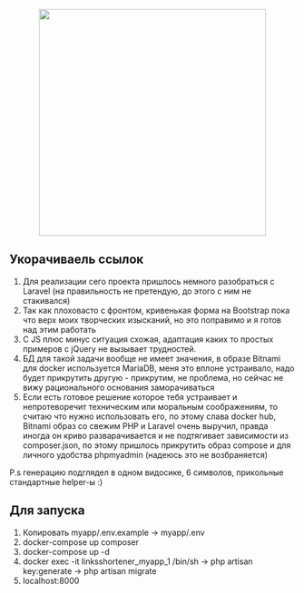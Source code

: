 <p align="center"><a href="https://laravel.com" target="_blank"><img src="https://raw.githubusercontent.com/laravel/art/master/logo-lockup/5%20SVG/2%20CMYK/1%20Full%20Color/laravel-logolockup-cmyk-red.svg" width="400"></a></p>

## Укорачиваель ссылок 

1. Для реализации сего проекта пришлось немного разобраться с Laravel (на правильность не претендую, до этого с ним не стакивался)
2. Так как плоховасто с фронтом, кривенькая форма на Bootstrap пока что верх моих творческих изысканий, но это поправимо и я готов над этим работать
3. С JS плюс минус ситуация схожая, адаптация каких то простых примеров с jQuery не вызывает трудностей.
4. БД для такой задачи вообще не имеет значения, в образе Bitnami для docker используется MariaDB, меня это вплоне устраивало, надо будет прикрутить другую - прикрутим, не проблема, но сейчас не вижу рационального основания заморачиваться
5. Если есть готовое решение которое тебя устраивает и непротеворечит техническим или моральным соображениям, то считаю что нужно использовать его, по этому слава docker hub, Bitnami образ со свежим PHP и Laravel очень выручил, правда иногда он криво разварачивается и не подтягивает зависимости из composer.json, по этому пришлось прикрутить образ compose и для личного удобства phpmyadmin (надеюсь это не возбраняется)

P.s генерацию подглядел в одном видосике, 6 символов, прикольные стандартные helper-ы :)

## Для запуска
1. Копировать myapp/.env.example -> myapp/.env
2. docker-compose up composer
3. docker-compose up -d
4. docker exec -it linksshortener_myapp_1 /bin/sh -> php artisan key:generate -> php artisan migrate
5. localhost:8000

